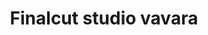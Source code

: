 ---
title: "Finalcut studio vavara"
url: /thiruvananthapuram/finalcut-studio-vavara/
shop: photo
---
